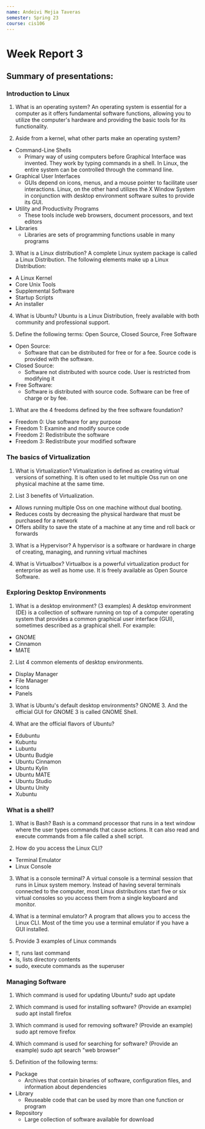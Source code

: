 ```yaml
---
name: Andeivi Mejia Taveras
semester: Spring 23
course: cis106
---
```


# Week Report 3

## Summary of presentations:

### Introduction to Linux
1. What is an operating system?
An operating system is essential for a computer as it offers fundamental software functions, allowing you to utilize the computer's hardware and providing the basic tools for its functionality.

2. Aside from a kernel, what other parts make an operating system?
- Command-Line Shells
  - Primary way of using computers before Graphical Interface was invented. They work by typing commands in a shell. In Linux, the entire system can be controlled through the command line.
- Graphical User Interfaces
  - GUIs depend on icons, menus, and a mouse pointer to facilitate user interactions. Linux, on the other hand utilizes the X Window System in conjunction with desktop environment software suites to provide its GUI.
- Utility and Productivity Programs
  - These tools include web browsers, document processors, and text editors
- Libraries
  - Libraries are sets of programming functions usable in many programs

3. What is a Linux distribution?
A complete Linux system package is called a Linux Distribution. The following elements make up a Linux Distribution:
- A Linux Kernel
- Core Unix Tools
- Supplemental Software
- Startup Scripts
- An installer

4. What is Ubuntu?
Ubuntu is a Linux Distribution, freely available with both community and professional support.

5. Define the following terms: Open Source, Closed Source, Free Software
- Open Source:
  - Software that can be distributed for free or for a fee. Source code is provided with the software.
- Closed Source:
  - Software not distributed with source code. User is restricted from modifying it
- Free Software:
  - Software is distributed with source code. Software can be free of charge or by fee.

1. What are the 4 freedoms defined by the free software foundation?
- Freedom 0: Use software for any purpose
- Freedom 1: Examine and modify source code
- Freedom 2: Redistribute the software
- Freedom 3: Redistribute your modified software

### The basics of Virtualization
1. What is Virtualization?
Virtualization is defined as creating virtual versions of something. It is often used to let multiple Oss run on one physical machine at the same time.

2. List 3 benefits of Virtualization.
- Allows running multiple Oss on one machine without dual booting.
- Reduces costs by decreasing the physical hardware that must be purchased for a network
- Offers ability to save the state of a machine at any time and roll back or forwards

3. What is a Hypervisor?
A hypervisor is a software or hardware in charge of creating, managing, and running virtual machines

4. What is Virtualbox?
Virtualbox is a powerful virtualization product for enterprise as well as home use. It is freely available as Open Source Software.

### Exploring Desktop Environments
1. What is a desktop environment? (3 examples)
A desktop environment (DE) is a collection of software running on top of a computer operating system that provides a common graphical user interface (GUI), sometimes described as a graphical shell. For example:
- GNOME
- Cinnamon
- MATE

2. List 4 common elements of desktop environments.
- Display Manager
- File Manager
- Icons
- Panels 

3. What is Ubuntu's default desktop environments?
GNOME 3. And the official GUI for GNOME 3 is called GNOME Shell.

4. What are the official flavors of Ubuntu?
- Edubuntu
- Kubuntu
- Lubuntu
- Ubuntu Budgie
- Ubuntu Cinnamon
- Ubuntu Kylin
- Ubuntu MATE
- Ubuntu Studio
- Ubuntu Unity
- Xubuntu

### What is a shell?
1. What is Bash?
Bash is a command processor that runs in a text window where the user types commands that cause actions. It can also read and execute commands from a file called a shell script.

2. How do you access the Linux CLI?
- Terminal Emulator
- Linux Console

3. What is a console terminal?
A virtual console is a terminal session that runs in Linux system memory. Instead of having several terminals connected to the computer, most Linux distributions start five or six virtual consoles so you access them from a single keyboard and monitor.

4. What is a terminal emulator?
A program that allows you to access the Linux CLI. Most of the time you use a terminal emulator if you have a GUI installed.

5. Provide 3 examples of Linux commands
- !!, runs last command
- ls, lists directory contents
- sudo, execute commands as the superuser

### Managing Software
1. Which command is used for updating Ubuntu?
sudo apt update

2. Which command is used for installing software? (Provide an example)
sudo apt install firefox

3. Which command is used for removing software? (Provide an example)
sudo apt remove firefox

4. Which command is used for searching for software? (Provide an example)
sudo apt search "web browser"

5. Definition of the following terms:
- Package
  - Archives that contain binaries of software, configuration files, and information about dependencies
- Library
  - Reuseable code that can be used by more than one function or program
- Repository
  - Large collection of software available for download
